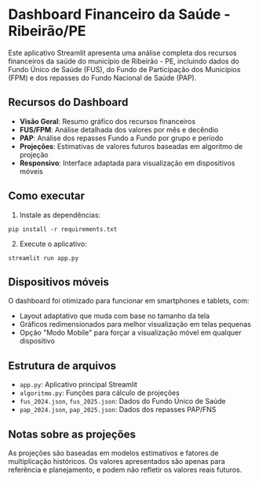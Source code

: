 # Dashboard Financeiro da Saúde - Ribeirão/PE

Este aplicativo Streamlit apresenta uma análise completa dos recursos financeiros da saúde do município de Ribeirão - PE, incluindo dados do Fundo Único de Saúde (FUS), do Fundo de Participação dos Municípios (FPM) e dos repasses do Fundo Nacional de Saúde (PAP).

## Recursos do Dashboard

- **Visão Geral**: Resumo gráfico dos recursos financeiros
- **FUS/FPM**: Análise detalhada dos valores por mês e decêndio
- **PAP**: Análise dos repasses Fundo a Fundo por grupo e período
- **Projeções**: Estimativas de valores futuros baseadas em algoritmo de projeção
- **Responsivo**: Interface adaptada para visualização em dispositivos móveis

## Como executar

1. Instale as dependências:
```
pip install -r requirements.txt
```

2. Execute o aplicativo:
```
streamlit run app.py
```

## Dispositivos móveis

O dashboard foi otimizado para funcionar em smartphones e tablets, com:
- Layout adaptativo que muda com base no tamanho da tela
- Gráficos redimensionados para melhor visualização em telas pequenas
- Opção "Modo Mobile" para forçar a visualização móvel em qualquer dispositivo

## Estrutura de arquivos

- `app.py`: Aplicativo principal Streamlit
- `algoritmo.py`: Funções para cálculo de projeções
- `fus_2024.json`, `fus_2025.json`: Dados do Fundo Único de Saúde
- `pap_2024.json`, `pap_2025.json`: Dados dos repasses PAP/FNS

## Notas sobre as projeções

As projeções são baseadas em modelos estimativos e fatores de multiplicação históricos. 
Os valores apresentados são apenas para referência e planejamento, e podem não refletir os valores reais futuros.
